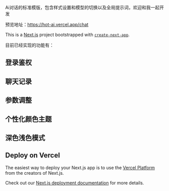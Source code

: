Ai对话的标准模版，包含样式设置和模型的切换以及全局提示词，欢迎和我一起开发

预览地址：https://hot-ai.vercel.app/chat

This is a [Next.js](https://nextjs.org) project bootstrapped with [`create-next-app`](https://nextjs.org/docs/app/api-reference/cli/create-next-app).

目前已经实现的功能有：
## 登录鉴权
## 聊天记录
## 参数调整
## 个性化颜色主题
## 深色浅色模式


## Deploy on Vercel

The easiest way to deploy your Next.js app is to use the [Vercel Platform](https://vercel.com/new?utm_medium=default-template&filter=next.js&utm_source=create-next-app&utm_campaign=create-next-app-readme) from the creators of Next.js.

Check out our [Next.js deployment documentation](https://nextjs.org/docs/app/building-your-application/deploying) for more details.
